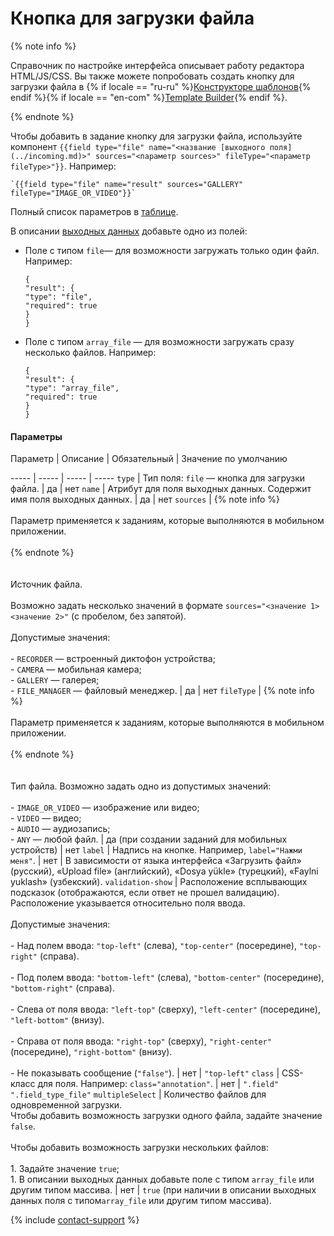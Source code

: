 # Кнопка для загрузки файла

{% note info %}

Справочник по настройке интерфейса описывает работу редактора HTML/JS/CSS. Вы также можете попробовать создать кнопку для загрузки файла в {% if locale == "ru-ru" %}[Конструкторе шаблонов](https://toloka.ai/ru/docs/template-builder/reference/field.media-file){% endif %}{% if locale == "en-com" %}[Template Builder](https://toloka.ai/en/docs/template-builder/reference/field.media-file){% endif %}.

{% endnote %}


Чтобы добавить в задание кнопку для загрузки файла, используйте компонент `{{field type="file" name="<название [выходного поля](../incoming.md)>" sources="<параметр sources>" fileType="<параметр fileType>"}}`. Например:

```no-highlight
`{{field type="file" name="result" sources="GALLERY" fileType="IMAGE_OR_VIDEO"}}`
```

Полный список параметров в [таблице](#table).

В описании [выходных данных](../../../glossary.md#input-output-data-ru) добавьте одно из полей:

- Поле с типом `file`— для возможности загружать только один файл. Например:
    ```no-highlight
    {
    "result": {
    "type": "file",
    "required": true
    }
    }
    ```

- Поле с типом `array_file` — для возможности загружать сразу несколько файлов. Например:
    ```no-highlight
    {
    "result": {
    "type": "array_file",
    "required": true
    }
    }
    ```


#### Параметры


Параметр
 |
Описание
 |
Обязательный
 |
Значение по умолчанию

----- | ----- | ----- | -----
``` type ``` | Тип поля: `file` — кнопка для загрузки файла. | да | нет
``` name ``` | Атрибут для поля выходных данных. Содержит имя поля выходных данных. | да | нет
``` sources ``` | {% note info %}<br/><br/>Параметр применяется к заданиям, которые выполняются в мобильном приложении.<br/><br/>{% endnote %}<br/><br/><br/>Источник файла.<br/><br/>Возможно задать несколько значений в формате `sources="<значение 1> <значение 2>"` (с пробелом, без запятой).<br/><br/>Допустимые значения:<br/><br/>- `RECORDER` — встроенный диктофон устройства;<br/>- `CAMERA` — мобильная камера;<br/>- `GALLERY` — галерея;<br/>- `FILE_MANAGER` — файловый менеджер. | да | нет
``` fileType ``` | {% note info %}<br/><br/>Параметр применяется к заданиям, которые выполняются в мобильном приложении.<br/><br/>{% endnote %}<br/><br/><br/>Тип файла. Возможно задать одно из допустимых значений:<br/><br/>- `IMAGE_OR_VIDEO` — изображение или видео;<br/>- `VIDEO` — видео;<br/>- `AUDIO` — аудиозапись;<br/>- `ANY` — любой файл. | да (при создании заданий для мобильных устройств) | нет
``` label ``` | Надпись на кнопке. Например, `label="Нажми меня"`. | нет | В зависимости от языка интерфейса «Загрузить файл» (русский), «Upload file» (английский), «Dosya yükle» (турецкий), «Faylni yuklash» (узбекский).
``` validation-show ``` | Расположение всплывающих подсказок (отображаются, если ответ не прошел валидацию). Расположение указывается относительно поля ввода.<br/><br/>Допустимые значения:<br/><br/>- Над полем ввода: `"top-left"` (слева), `"top-center"` (посередине), `"top-right"` (справа).<br/>    <br/>- Под полем ввода: `"bottom-left"` (слева), `"bottom-center"` (посередине), `"bottom-right"` (справа).<br/>    <br/>- Слева от поля ввода: `"left-top"` (сверху), `"left-center"` (посередине), `"left-bottom"` (внизу).<br/>    <br/>- Справа от поля ввода: `"right-top"` (сверху), `"right-center"` (посередине), `"right-bottom"` (внизу).<br/>    <br/>- Не показывать сообщение (`"false"`). | нет | ``` "top-left" ```
``` class ``` | CSS-класс для поля. Например: `class="annotation"`. | нет | ``` ".field" ".field_type_file" ```
``` multipleSelect ``` | Количество файлов для одновременной загрузки.<br/>Чтобы добавить возможность загрузки одного файла, задайте значение `false`.<br/><br/>Чтобы добавить возможность загрузки нескольких файлов:<br/><br/>1. Задайте значение `true`;<br/>1. В описании выходных данных добавьте поле с типом `array_file` или другим типом массива. | нет | `true` (при наличии в описании выходных данных поля с типом`array_file` или другим типом массива).

{% include [contact-support](../../_includes/contact-support-help.md) %}